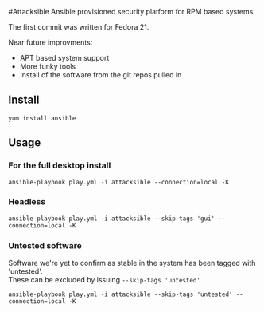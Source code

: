 #Attacksible
Ansible provisioned security platform for RPM based systems.

The first commit was written for Fedora 21.

Near future improvments:
* APT based system support
* More funky tools
* Install of the software from the git repos pulled in

Install
-----

    yum install ansible

Usage
-----

### For the full desktop install
    ansible-playbook play.yml -i attacksible --connection=local -K

### Headless
    ansible-playbook play.yml -i attacksible --skip-tags 'gui' --connection=local -K

### Untested software
Software we're yet to confirm as stable in the system has been tagged with 'untested'.  
These can be excluded by issuing `--skip-tags 'untested'`

    ansible-playbook play.yml -i attacksible --skip-tags 'untested' --connection=local -K
